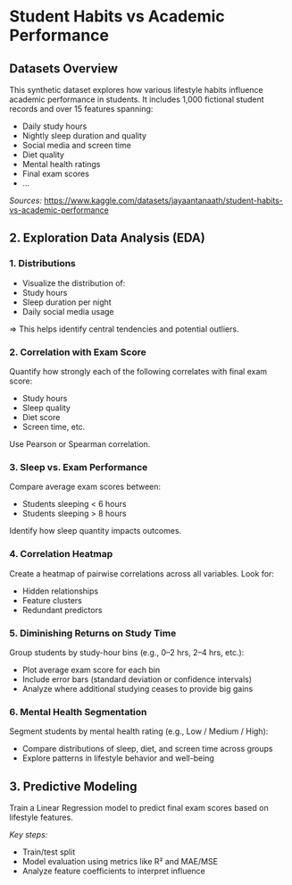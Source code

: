 # Student Habits vs Academic Performance

## Datasets Overview
This synthetic dataset explores how various lifestyle habits influence academic performance in students. It includes 1,000 fictional student records and over 15 features spanning:
- Daily study hours
- Nightly sleep duration and quality
- Social media and screen time
- Diet quality
- Mental health ratings
- Final exam scores
- ...

*Sources:* https://www.kaggle.com/datasets/jayaantanaath/student-habits-vs-academic-performance

## 2. Exploration Data Analysis (EDA)
### 1. Distributions
- Visualize the distribution of:
- Study hours
- Sleep duration per night
- Daily social media usage
  
=> This helps identify central tendencies and potential outliers.

### 2. Correlation with Exam Score
Quantify how strongly each of the following correlates with final exam score:
- Study hours
- Sleep quality
- Diet score
- Screen time, etc.

Use Pearson or Spearman correlation.

### 3. Sleep vs. Exam Performance
Compare average exam scores between:
- Students sleeping < 6 hours
- Students sleeping > 8 hours
  
Identify how sleep quantity impacts outcomes.

### 4. Correlation Heatmap
Create a heatmap of pairwise correlations across all variables. Look for:
- Hidden relationships
- Feature clusters
- Redundant predictors
  
### 5. Diminishing Returns on Study Time
Group students by study-hour bins (e.g., 0–2 hrs, 2–4 hrs, etc.):
- Plot average exam score for each bin
- Include error bars (standard deviation or confidence intervals)
- Analyze where additional studying ceases to provide big gains

### 6. Mental Health Segmentation
Segment students by mental health rating (e.g., Low / Medium / High):
- Compare distributions of sleep, diet, and screen time across groups
- Explore patterns in lifestyle behavior and well-being

## 3. Predictive Modeling
Train a Linear Regression model to predict final exam scores based on lifestyle features.

*Key steps:*
- Train/test split
- Model evaluation using metrics like R² and MAE/MSE
- Analyze feature coefficients to interpret influence
